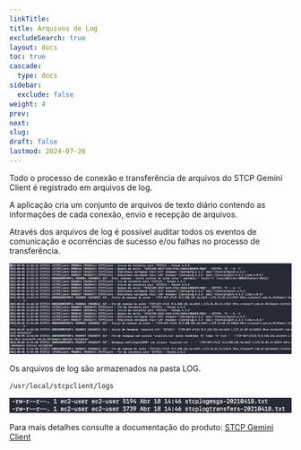```yaml
---
linkTitle: 
title: Arquivos de Log
excludeSearch: true
layout: docs
toc: true
cascade:
  type: docs
sidebar:
  exclude: false  
weight: 4
prev: 
next: 
slug: 
draft: false 
lastmod: 2024-07-26
---
```


Todo o processo de conexão e transferência de arquivos do STCP Gemini Client é registrado em arquivos de log. 

A aplicação cria um conjunto de arquivos de texto diário contendo as informações de cada conexão, envio e recepção de arquivos. 

Através dos arquivos de log é possível auditar todos os eventos de comunicação e ocorrências de sucesso e/ou falhas no processo de transferência.

![](image-01.png)

Os arquivos de log são armazenados na pasta LOG.

```
/usr/local/stcpclient/logs
```

![](image-02.png)

Para mais detalhes consulte a documentação do produto:
[STCP Gemini Client](/stcpgeminiclient/)

